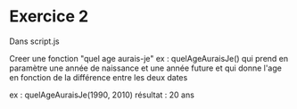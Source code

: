 # Exercice 2

Dans script.js

Creer une fonction "quel age aurais-je" ex : quelAgeAuraisJe()
qui prend en paramètre une année de naissance et une année future
et qui donne l'age en fonction de la différence entre les deux dates

ex : quelAgeAuraisJe(1990, 2010)
résultat : 20 ans